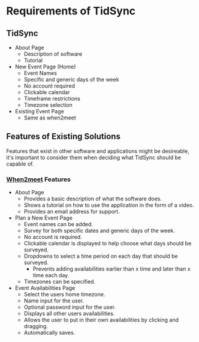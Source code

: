 # Requirements of TidSync

## TidSync

- About Page
  - Description of software
  - Tutorial
- New Event Page (Home)
  - Event Names
  - Specific and generic days of the week
  - No account required
  - Clickable calendar
  - Timeframe restrictions
  - Timezone selection
- Existing Event Page
  - Same as when2meet

## Features of Existing Solutions

Features that exist in other software and applications might be desireable, it's important to consider them when deciding what TidSync should be capable of.

### [When2meet](https://www.when2meet.com/) Features

- About Page
  - Provides a basic description of what the software does.
  - Shows a tutorial on how to use the application in the form of a video.
  - Provides an email address for support.
- Plan a New Event Page
  - Event names can be added.
  - Survey for both specific dates and generic days of the week.
  - No account is required.
  - Clickable calendar is displayed to help choose what days should be surveyed.
  - Dropdowns to select a time period on each day that should be surveyed.
    - Prevents adding availabilities earlier than x time and later than x time each day.
  - Timezones can be specified.
- Event Availabilities Page
  - Select the users home timezone.
  - Name input for the user.
  - Optional password input for the user.
  - Displays all other users availabilities.
  - Allows the user to put in their own availabilities by clicking and dragging.
  - Automatically saves.
